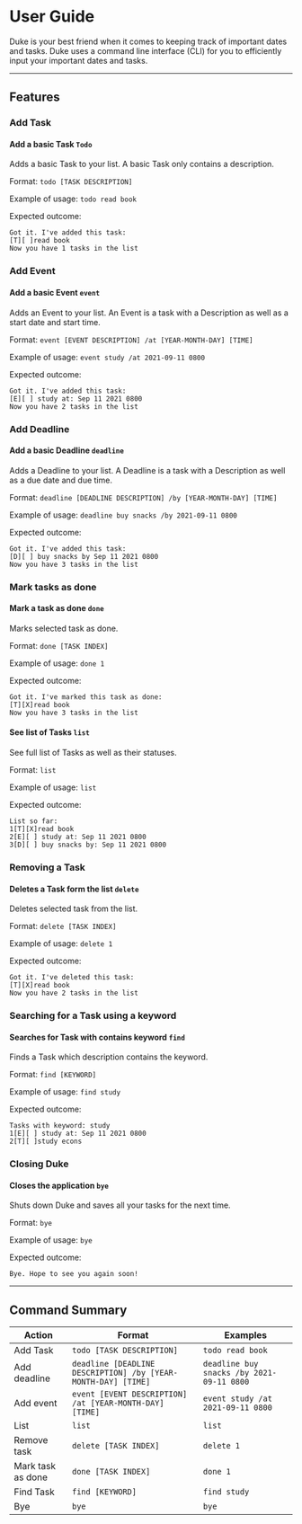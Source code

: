 # User Guide
Duke is your best friend when it comes to keeping track of important dates and tasks. 
Duke uses a command line interface (CLI) for you to efficiently input your 
important dates and tasks. 
****
## Features

### Add Task
#### Add a basic Task `Todo` 
Adds a basic Task to your  list. A basic Task only contains a description.

Format: `todo [TASK DESCRIPTION]`

Example of usage: `todo read book`

Expected outcome:

```
Got it. I've added this task: 
[T][ ]read book
Now you have 1 tasks in the list
```
### Add Event
#### Add a basic Event `event`
Adds an Event to your  list. An Event is a task with a Description as well as a 
start date and start time.

Format: `event [EVENT DESCRIPTION] /at [YEAR-MONTH-DAY] [TIME]`

Example of usage: `event study /at 2021-09-11 0800`

Expected outcome:

```
Got it. I've added this task: 
[E][ ] study at: Sep 11 2021 0800
Now you have 2 tasks in the list
```
### Add Deadline
#### Add a basic Deadline `deadline`
Adds a Deadline to your  list. A Deadline is a task with a Description as well as a
due date and due time.

Format: `deadline [DEADLINE DESCRIPTION] /by [YEAR-MONTH-DAY] [TIME]`

Example of usage: `deadline buy snacks /by 2021-09-11 0800`

Expected outcome:

```
Got it. I've added this task: 
[D][ ] buy snacks by Sep 11 2021 0800
Now you have 3 tasks in the list
```
### Mark tasks as done
#### Mark a task as done `done `
Marks selected task as done.

Format: `done [TASK INDEX]`

Example of usage: `done 1`

Expected outcome:

```
Got it. I've marked this task as done: 
[T][X]read book
Now you have 3 tasks in the list
```
#### See list of Tasks `list`
See full list of Tasks as well as their statuses.

Format: `list`

Example of usage: `list`

Expected outcome:

```
List so far: 
1[T][X]read book
2[E][ ] study at: Sep 11 2021 0800
3[D][ ] buy snacks by: Sep 11 2021 0800
```
### Removing a Task
#### Deletes a Task form the list `delete`
Deletes selected task from the list.

Format: `delete [TASK INDEX]`

Example of usage: `delete 1`

Expected outcome:

```
Got it. I've deleted this task: 
[T][X]read book
Now you have 2 tasks in the list
```
### Searching for a Task using a keyword
#### Searches for Task with contains keyword `find`
Finds a Task which description contains the keyword.

Format: `find [KEYWORD]`

Example of usage: `find study`

Expected outcome:

```
Tasks with keyword: study
1[E][ ] study at: Sep 11 2021 0800
2[T][ ]study econs
```
### Closing Duke
#### Closes the application `bye`
Shuts down Duke and saves all your tasks for the next time.

Format: `bye`

Example of usage: `bye`

Expected outcome:

```
Bye. Hope to see you again soon!
```
****
## Command Summary
Action | Format | Examples
--------|--------|--------
Add Task | `todo [TASK DESCRIPTION]` | `todo read book`
Add deadline | `deadline [DEADLINE DESCRIPTION] /by [YEAR-MONTH-DAY] [TIME]` | `deadline buy snacks /by 2021-09-11 0800`
Add event |`event [EVENT DESCRIPTION] /at [YEAR-MONTH-DAY] [TIME]` | `event study /at 2021-09-11 0800`
List | `list` | `list`
Remove task | `delete [TASK INDEX] ` |  `delete 1`
Mark task as done | `done [TASK INDEX]` | `done 1`
Find Task| `find [KEYWORD]` | `find study`
Bye | `bye` | `bye`